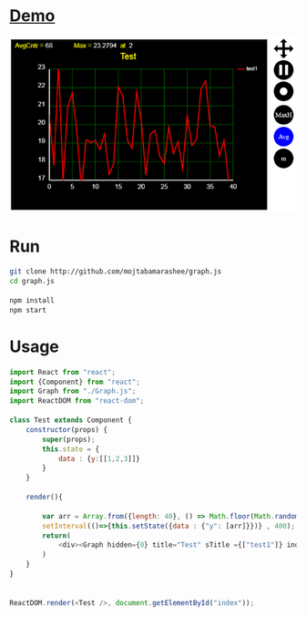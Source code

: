 # <a href="http://mojtabamarashee.github.io/graph.js">Demo</a>



![Alt text](screenshots/screenshot1.png?raw=true "Optional Title")

# Run

```bash
git clone http://github.com/mojtabamarashee/graph.js
cd graph.js

npm install
npm start

```

# Usage
```javascript
import React from "react";
import {Component} from "react";
import Graph from "./Graph.js";
import ReactDOM from "react-dom";

class Test extends Component {
	constructor(props) {
		super(props);
		this.state = {
			data : {y:[[1,2,3]]}
		}
	}
	
	render(){

		var arr = Array.from({length: 40}, () => Math.floor(Math.random() * 40));
		setInterval(()=>{this.setState({data : {"y": [arr]}})} , 400);
		return(
			<div><Graph hidden={0} title="Test" sTitle ={["test1"]} index={[50]} width={600} height={400} data={this.state.data}/></div>
		)
	}
}


ReactDOM.render(<Test />, document.getElementById("index"));

````

